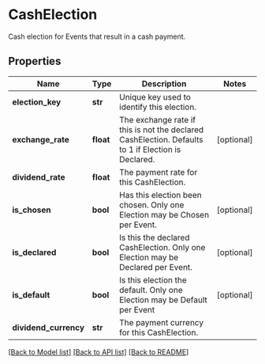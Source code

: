 # CashElection

Cash election for Events that result in a cash payment.

## Properties
Name | Type | Description | Notes
------------ | ------------- | ------------- | -------------
**election_key** | **str** | Unique key used to identify this election. | 
**exchange_rate** | **float** | The exchange rate if this is not the declared CashElection.  Defaults to 1 if Election is Declared. | [optional] 
**dividend_rate** | **float** | The payment rate for this CashElection. | 
**is_chosen** | **bool** | Has this election been chosen.  Only one Election may be Chosen per Event. | [optional] 
**is_declared** | **bool** | Is this the declared CashElection.  Only one Election may be Declared per Event. | [optional] 
**is_default** | **bool** | Is this election the default.  Only one Election may be Default per Event | [optional] 
**dividend_currency** | **str** | The payment currency for this CashElection. | 

[[Back to Model list]](../README.md#documentation-for-models) [[Back to API list]](../README.md#documentation-for-api-endpoints) [[Back to README]](../README.md)


